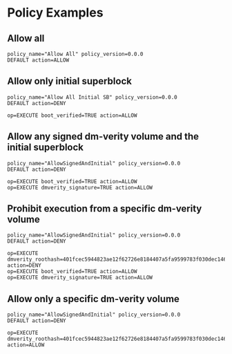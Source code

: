 # Policy Examples

## Allow all

```
policy_name="Allow All" policy_version=0.0.0
DEFAULT action=ALLOW
```

## Allow only initial superblock

```
policy_name="Allow All Initial SB" policy_version=0.0.0
DEFAULT action=DENY

op=EXECUTE boot_verified=TRUE action=ALLOW
```

## Allow any signed dm-verity volume and the initial superblock

```
policy_name="AllowSignedAndInitial" policy_version=0.0.0
DEFAULT action=DENY

op=EXECUTE boot_verified=TRUE action=ALLOW
op=EXECUTE dmverity_signature=TRUE action=ALLOW
```

## Prohibit execution from a specific dm-verity volume

```
policy_name="AllowSignedAndInitial" policy_version=0.0.0
DEFAULT action=DENY

op=EXECUTE dmverity_roothash=401fcec5944823ae12f62726e8184407a5fa9599783f030dec146938 action=DENY
op=EXECUTE boot_verified=TRUE action=ALLOW
op=EXECUTE dmverity_signature=TRUE action=ALLOW
```

## Allow only a specific dm-verity volume

```
policy_name="AllowSignedAndInitial" policy_version=0.0.0
DEFAULT action=DENY

op=EXECUTE dmverity_roothash=401fcec5944823ae12f62726e8184407a5fa9599783f030dec146938 action=ALLOW
```